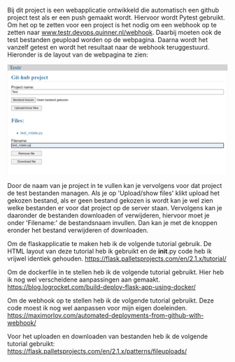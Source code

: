 Bij dit project is een webapplicatie ontwikkeld die automatisch een github project test als er een push gemaakt wordt. Hiervoor wordt Pytest gebruikt. Om het op te zetten voor een project is het nodig om een webhook op te zetten naar www.testr.devops.quinner.nl/webhook. Daarbij moeten ook de test bestanden geupload worden op de webpagina. Daarna wordt het vanzelf getest en wordt het resultaat naar de webhook teruggestuurd.
Hieronder is de layout van de webpagina te zien:

!["Webpage"](/doc/webpage.jpeg)

Door de naam van je project in te vullen kan je vervolgens voor dat project de test bestanden managen. Als je op 'Upload/show files' klikt upload het gekozen bestand, als er geen bestand gekozen is wordt kan je wel zien welke bestanden er voor dat project op de server staan. Vervolgens kan je daaronder de bestanden downloaden of verwijderen, hiervoor moet je onder 'Filename:' de bestandsnaam invullen. Dan kan je met de knoppen eronder het bestand verwijderen of downloaden.

Om de flaskapplicatie te maken heb ik de volgende tutorial gebruik. De HTML layout van deze tutorial heb ik gebruikt en de __init__.py code heb ik vrijwel identiek gehouden.
https://flask.palletsprojects.com/en/2.1.x/tutorial/

Om de dockerfile in te stellen heb ik de volgende tutorial gebruikt. Hier heb ik nog wel verscheidene aanpassingen aan gemaakt.
https://blog.logrocket.com/build-deploy-flask-app-using-docker/

Om de webhook op te stellen heb ik de volgende tutorial gebruikt. Deze code moest ik nog wel aanpassen voor mijn eigen doeleinden.
https://maximorlov.com/automated-deployments-from-github-with-webhook/

Voor het uploaden en downloaden van bestanden heb ik de volgende tutorial gebruikt:
https://flask.palletsprojects.com/en/2.1.x/patterns/fileuploads/
